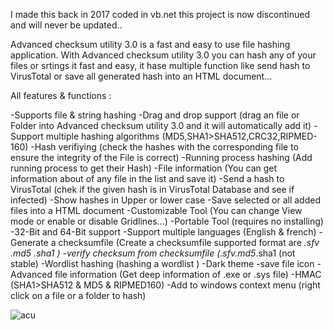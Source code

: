 I made this back in 2017 coded in vb.net this project is now discontinued and will never be updated..

Advanced checksum utility 3.0 is a fast and easy to use file hashing application. With Advanced checksum utility 3.0 you can hash any of your files or srtings it fast and easy, it hase multiple function like send hash to VirusTotal or save all generated hash into an HTML document... 

All features & functions : 

-Supports file & string hashing 
-Drag and drop support (drag an file or Folder into Advanced checksum utility 3.0 and it will automatically add it)
-Support multiple hashing algorithms (MD5,SHA1>SHA512,CRC32,RIPMED-160)
-Hash verifiying (check the hashes with the corresponding file to ensure the integrity of the File is correct)
-Running process hashing (Add running process to get their Hash)
-File information (You can get information about of any file in the list and save it)
-Send a hash to VirusTotal (chek if the given hash is in VirusTotal Database and see if infected)
-Show hashes in Upper or lower case
-Save selected or all added files into a HTML document
-Customizable Tool (You can change View mode or enable or disable Gridlines...)
-Portable Tool (requires no installing)
-32-Bit and 64-Bit support
-Support multiple languages (English & french)
-Generate a checksumfile (Create a checksumfile supported format are *.sfv *.md5 *.sha1  )
-verify checksum from checksumfile (*.sfv*.md5*.sha1 (not stable)
-Wordlist hashing (hashing a wordlist )
-Dark theme 
-save file icon
-Advanced file information (Get deep information of .exe or .sys file)
-HMAC (SHA1>SHA512 & MD5 & RIPMED160)
-Add to windows context menu (right click on a file or a folder to hash)

![acu](https://user-images.githubusercontent.com/84276282/134088876-f1fed213-bbc7-423b-8374-7110a257eb52.PNG)
